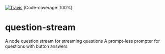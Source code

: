 [![Travis](https://travis-ci.org/pfgithub/question-stream.svg?branch=master)](https://travis-ci.org/pfgithub/question-stream) [Code-coverage: 100%]

# question-stream

A node question stream for streaming questions
A prompt-less prompter for questions with button answers
